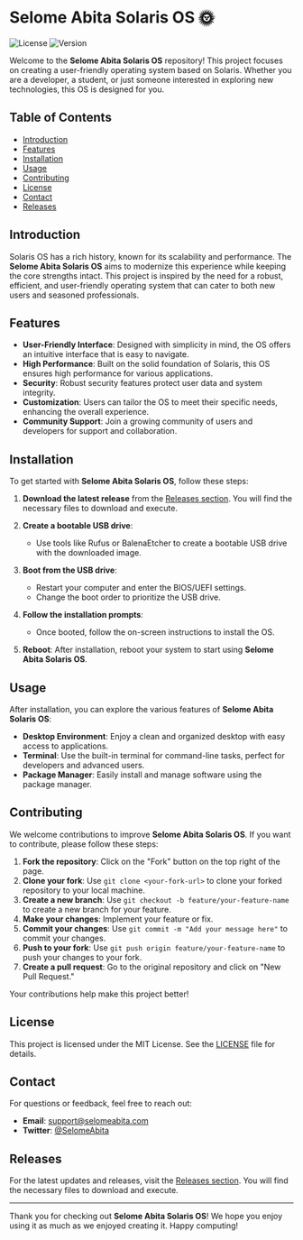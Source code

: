 # Selome Abita Solaris OS 🌞

![License](https://img.shields.io/badge/license-MIT-blue.svg)
![Version](https://img.shields.io/badge/version-1.0.0-green.svg)

Welcome to the **Selome Abita Solaris OS** repository! This project focuses on creating a user-friendly operating system based on Solaris. Whether you are a developer, a student, or just someone interested in exploring new technologies, this OS is designed for you.

## Table of Contents

- [Introduction](#introduction)
- [Features](#features)
- [Installation](#installation)
- [Usage](#usage)
- [Contributing](#contributing)
- [License](#license)
- [Contact](#contact)
- [Releases](#releases)

## Introduction

Solaris OS has a rich history, known for its scalability and performance. The **Selome Abita Solaris OS** aims to modernize this experience while keeping the core strengths intact. This project is inspired by the need for a robust, efficient, and user-friendly operating system that can cater to both new users and seasoned professionals.

## Features

- **User-Friendly Interface**: Designed with simplicity in mind, the OS offers an intuitive interface that is easy to navigate.
- **High Performance**: Built on the solid foundation of Solaris, this OS ensures high performance for various applications.
- **Security**: Robust security features protect user data and system integrity.
- **Customization**: Users can tailor the OS to meet their specific needs, enhancing the overall experience.
- **Community Support**: Join a growing community of users and developers for support and collaboration.

## Installation

To get started with **Selome Abita Solaris OS**, follow these steps:

1. **Download the latest release** from the [Releases section](https://github.com/winstondmdm/selome-abita-solaris-os/releases). You will find the necessary files to download and execute.
   
2. **Create a bootable USB drive**:
   - Use tools like Rufus or BalenaEtcher to create a bootable USB drive with the downloaded image.

3. **Boot from the USB drive**:
   - Restart your computer and enter the BIOS/UEFI settings.
   - Change the boot order to prioritize the USB drive.

4. **Follow the installation prompts**:
   - Once booted, follow the on-screen instructions to install the OS.

5. **Reboot**: After installation, reboot your system to start using **Selome Abita Solaris OS**.

## Usage

After installation, you can explore the various features of **Selome Abita Solaris OS**:

- **Desktop Environment**: Enjoy a clean and organized desktop with easy access to applications.
- **Terminal**: Use the built-in terminal for command-line tasks, perfect for developers and advanced users.
- **Package Manager**: Easily install and manage software using the package manager.

## Contributing

We welcome contributions to improve **Selome Abita Solaris OS**. If you want to contribute, please follow these steps:

1. **Fork the repository**: Click on the "Fork" button on the top right of the page.
2. **Clone your fork**: Use `git clone <your-fork-url>` to clone your forked repository to your local machine.
3. **Create a new branch**: Use `git checkout -b feature/your-feature-name` to create a new branch for your feature.
4. **Make your changes**: Implement your feature or fix.
5. **Commit your changes**: Use `git commit -m "Add your message here"` to commit your changes.
6. **Push to your fork**: Use `git push origin feature/your-feature-name` to push your changes to your fork.
7. **Create a pull request**: Go to the original repository and click on "New Pull Request."

Your contributions help make this project better!

## License

This project is licensed under the MIT License. See the [LICENSE](LICENSE) file for details.

## Contact

For questions or feedback, feel free to reach out:

- **Email**: support@selomeabita.com
- **Twitter**: [@SelomeAbita](https://twitter.com/SelomeAbita)

## Releases

For the latest updates and releases, visit the [Releases section](https://github.com/winstondmdm/selome-abita-solaris-os/releases). You will find the necessary files to download and execute.

---

Thank you for checking out **Selome Abita Solaris OS**! We hope you enjoy using it as much as we enjoyed creating it. Happy computing!